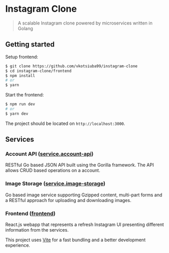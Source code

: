 # Instagram Clone

> A scalable Instagram clone powered by microservices written in Golang

## Getting started

Setup frontend:

```bash
$ git clone https://github.com/vkotsiuba99/instagram-clone
$ cd instagram-clone/frontend
$ npm install
# or
$ yarn
```

Start the frontend:

```bash
$ npm run dev
# or
$ yarn dev
```

The project should be located on `http://localhost:3000`.

## Services

### Account API ([service.account-api](https://github.com/vkotsiuba99/instagram-clone/tree/master/service.account-api))

RESTful Go based JSON API built using the Gorilla framework. The API allows CRUD based operations on a account.

### Image Storage ([service.image-storage](https://github.com/vkotsiuba99/instagram-clone/tree/master/service.image-storage))

Go based image service supporting Gzipped content, multi-part forms and a RESTful approach for uploading and downloading images.

### Frontend ([frontend](https://github.com/vkotsiuba99/instagram-clone/tree/master/frontend))

React.js webapp that represents a refresh Instagram UI presenting different information from the services.

This project uses [Vite](http://vitejs.dev/) for a fast bundling and a better development experience.